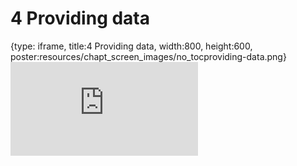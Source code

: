 # 4 Providing data
 
{type: iframe, title:4 Providing data, width:800, height:600, poster:resources/chapt_screen_images/no_tocproviding-data.png}
![](https://jhudatascience.org/Adv_Reproducibility_in_Cancer_Informatics//no_tocproviding-data.html)
 

 
